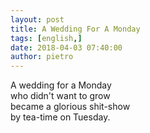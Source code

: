```yaml
---
layout: post
title: A Wedding For A Monday
tags: [english,]
date: 2018-04-03 07:40:00
author: pietro
---
```

A wedding for a Monday<br/>who didn't want to grow<br/>became a glorious shit-show<br/>by tea-time on Tuesday.
